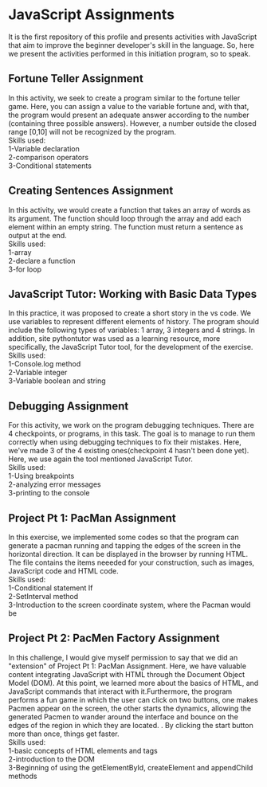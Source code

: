 # JavaScript Assignments

It is the first repository of this profile and presents activities with JavaScript that aim to improve the beginner developer's skill in the language. So, here we present the activities performed in this initiation program, so to speak.

## Fortune Teller Assignment  
In this activity, we seek to create a program similar to the fortune teller game. Here, you can assign a value to the variable fortune and, with that, the program would present an adequate answer according to the number (containing three possible answers). However, a number outside the closed range [0,10] will not be recognized by the program.  
Skills used:  
1-Variable declaration  
2-comparison operators  
3-Conditional statements

## Creating Sentences Assignment  
In this activity, we would create a function that takes an array of words as its argument. The function should loop through the array and add each element within an empty string. The function must return a sentence as output at the end.  
Skills used:  
1-array  
2-declare a function  
3-for loop

## JavaScript Tutor: Working with Basic Data Types  
In this practice, it was proposed to create a short story in the vs code. We use variables to represent different elements of history. The program should include the following types of variables: 1 array, 3 integers and 4 strings. In addition, site pythontutor was used as a learning resource, more specifically, the JavaScript Tutor tool, for the development of the exercise.  
Skills used:  
1-Console.log method  
2-Variable integer  
3-Variable boolean and string
 
## Debugging Assignment  
For this activity, we work on the program debugging techniques. There are 4 checkpoints, or programs, in this task. The goal is to manage to run them correctly when using debugging techniques to fix their mistakes. Here, we've made 3 of the 4 existing ones(checkpoint 4 hasn't been done yet). Here, we use again the tool mentioned JavaScript Tutor.  
Skills used:  
1-Using breakpoints  
2-analyzing error messages  
3-printing to the console

## Project Pt 1: PacMan Assignment  
In this exercise, we implemented some codes so that the program can generate a pacman running and tapping the edges of the screen in the horizontal direction. It can be displayed in the browser by running HTML. The file contains the items neeeded for your construction, such as images, JavaScript code and HTML code.  
Skills used:  
1-Conditional statement If  
2-SetInterval method  
3-Introduction to the screen coordinate system, where the Pacman would be

## Project Pt 2: PacMen Factory Assignment  
In this challenge, I would give myself permission to say that we did an "extension" of Project Pt 1: PacMan Assignment. Here, we have valuable content integrating JavaScript with HTML through the Document Object Model (DOM). At this point, we learned more about the basics of HTML, and JavaScript commands that interact with it.Furthermore, the program performs a fun game in which the user can click on two buttons, one makes Pacmen appear on the screen, the other starts the dynamics, allowing the generated Pacmen to wander around the interface and bounce on the edges of the region in which they are located. . By clicking the start button more than once, things get faster.  
Skills used:  
1-basic concepts of HTML elements and tags  
2-introduction to the DOM  
3-Beginning of using the getElementById, createElement and appendChild methods



